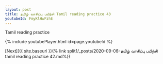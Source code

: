 ```yaml
---
layout: post
title: தமிழ் வாசிப்பு பயிற்சி Tamil reading practice 43
youtubeId: FmyKlHwPzhE
---
```

 
 
Tamil reading practice
 
 
 
 
 


{% include youtubePlayer.html id=page.youtubeId %}
 
[Next]({{ site.baseurl }}{% link  split1/_posts/2020-09-06-தமிழ் வாசிப்பு பயிற்சி tamil reading practice 42.md%})
 
